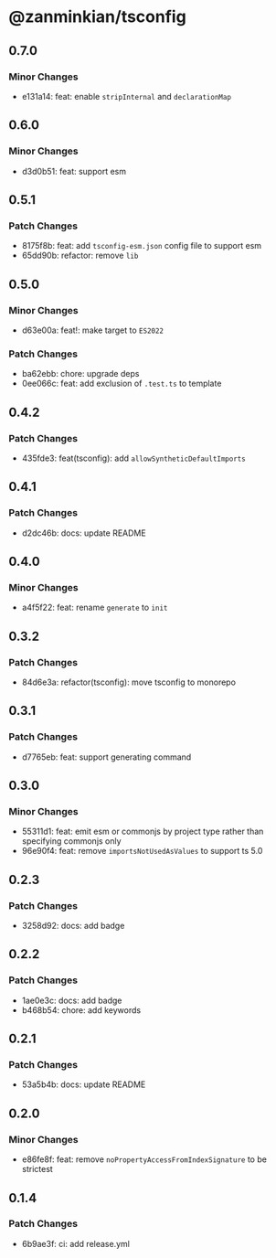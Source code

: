 # @zanminkian/tsconfig

## 0.7.0

### Minor Changes

- e131a14: feat: enable `stripInternal` and `declarationMap`

## 0.6.0

### Minor Changes

- d3d0b51: feat: support esm

## 0.5.1

### Patch Changes

- 8175f8b: feat: add `tsconfig-esm.json` config file to support esm
- 65dd90b: refactor: remove `lib`

## 0.5.0

### Minor Changes

- d63e00a: feat!: make target to `ES2022`

### Patch Changes

- ba62ebb: chore: upgrade deps
- 0ee066c: feat: add exclusion of `.test.ts` to template

## 0.4.2

### Patch Changes

- 435fde3: feat(tsconfig): add `allowSyntheticDefaultImports`

## 0.4.1

### Patch Changes

- d2dc46b: docs: update README

## 0.4.0

### Minor Changes

- a4f5f22: feat: rename `generate` to `init`

## 0.3.2

### Patch Changes

- 84d6e3a: refactor(tsconfig): move tsconfig to monorepo

## 0.3.1

### Patch Changes

- d7765eb: feat: support generating command

## 0.3.0

### Minor Changes

- 55311d1: feat: emit esm or commonjs by project type rather than specifying commonjs only
- 96e90f4: feat: remove `importsNotUsedAsValues` to support ts 5.0

## 0.2.3

### Patch Changes

- 3258d92: docs: add badge

## 0.2.2

### Patch Changes

- 1ae0e3c: docs: add badge
- b468b54: chore: add keywords

## 0.2.1

### Patch Changes

- 53a5b4b: docs: update README

## 0.2.0

### Minor Changes

- e86fe8f: feat: remove `noPropertyAccessFromIndexSignature` to be strictest

## 0.1.4

### Patch Changes

- 6b9ae3f: ci: add release.yml
